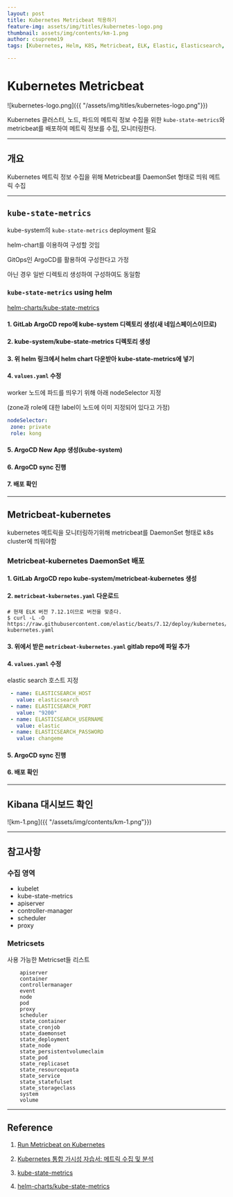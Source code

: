 ```yaml
---
layout: post
title: Kubernetes Metricbeat 적용하기
feature-img: assets/img/titles/kubernetes-logo.png
thumbnail: assets/img/contents/km-1.png
author: csupreme19
tags: [Kubernetes, Helm, K8S, Metricbeat, ELK, Elastic, Elasticsearch, Metric, Monitoring, Observability]

---
```


# Kubernetes Metricbeat

![kubernetes-logo.png]({{ "/assets/img/titles/kubernetes-logo.png"}})

Kubernetes 클러스터, 노드, 파드의 메트릭 정보 수집을 위한 `kube-state-metrics`와 metricbeat를 배포하여 메트릭 정보를 수집, 모니터링한다.

---

## 개요

Kubernetes 메트릭 정보 수집을 위해 Metricbeat를 DaemonSet 형태로 띄워 메트릭 수집


---
## `kube-state-metrics`
kube-system의 `kube-state-metrics` deployment 필요

 helm-chart를 이용하여 구성할 것임

GitOps인 ArgoCD를 활용하여 구성한다고 가정

아닌 경우 일반 디렉토리 생성하여 구성하여도 동일함

### `kube-state-metrics` using helm

[helm-charts/kube-state-metrics](https://github.com/prometheus-community/helm-charts/tree/main/charts/kube-state-metrics)

#### 1. GitLab ArgoCD repo에 kube-system 디렉토리 생성(새 네임스페이스이므로)

#### 2. kube-system/kube-state-metrics 디렉토리 생성

#### 3. 위 helm 링크에서 helm chart 다운받아 kube-state-metrics에 넣기

#### 4. `values.yaml` 수정

worker 노드에 파드를 띄우기 위해 아래 nodeSelector 지정

(zone과 role에 대한 label이 노드에 이미 지정되어 있다고 가정)

```yaml
nodeSelector:
 zone: private
 role: kong
```

#### 5. ArgoCD New App 생성(kube-system)

#### 6. ArgoCD sync 진행

#### 7. 배포 확인

---
## Metricbeat-kubernetes

kubernetes 메트릭을 모니터링하기위해 metricbeat를 DaemonSet 형태로 k8s cluster에 띄워야함

### Metricbeat-kubernetes DaemonSet 배포

#### 1. GitLab ArgoCD repo kube-system/metricbeat-kubernetes 생성

#### 2. `metricbeat-kubernetes.yaml` 다운로드

```shell
# 현재 ELK 버전 7.12.1이므로 버전을 맞춘다.
$ curl -L -O    https://raw.githubusercontent.com/elastic/beats/7.12/deploy/kubernetes/metricbeat-kubernetes.yaml
```

#### 3. 위에서 받은 `metricbeat-kubernetes.yaml` gitlab repo에 파일 추가

#### 4. `values.yaml` 수정

elastic search 호스트 지정
```yaml
 - name: ELASTICSEARCH_HOST
   value: elasticsearch
 - name: ELASTICSEARCH_PORT
   value: "9200"
 - name: ELASTICSEARCH_USERNAME
   value: elastic
 - name: ELASTICSEARCH_PASSWORD
   value: changeme
```

#### 5. ArgoCD sync 진행

#### 6. 배포 확인

---
## Kibana 대시보드 확인

![km-1.png]({{ "/assets/img/contents/km-1.png"}})

---
## 참고사항

### 수집 영역
  - kubelet
  - kube-state-metrics
  - apiserver
  - controller-manager
  - scheduler
  - proxy

### Metricsets
사용 가능한 Metricset들 리스트
```
    apiserver
    container
    controllermanager
    event
    node
    pod
    proxy
    scheduler
    state_container
    state_cronjob
    state_daemonset
    state_deployment
    state_node
    state_persistentvolumeclaim
    state_pod
    state_replicaset
    state_resourcequota
    state_service
    state_statefulset
    state_storageclass
    system
    volume
```


---

## Reference

1. [Run Metricbeat on Kubernetes](https://www.elastic.co/guide/en/beats/metricbeat/current/running-on-kubernetes.html)

2. [Kubernetes 통합 가시성 자습서: 메트릭 수집 및 분석](https://www.elastic.co/kr/blog/kubernetes-observability-tutorial-k8s-metrics-collection-and-analysis)
3. [kube-state-metrics](https://github.com/kubernetes/kube-state-metrics#kubernetes-deployment)
4. [helm-charts/kube-state-metrics](https://github.com/prometheus-community/helm-charts/tree/main/charts/kube-state-metrics)